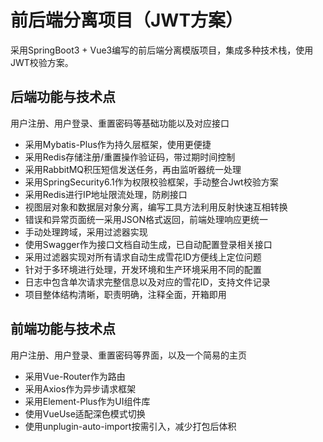 # 前后端分离项目（JWT方案）
采用SpringBoot3 + Vue3编写的前后端分离模版项目，集成多种技术栈，使用JWT校验方案。

## 后端功能与技术点
用户注册、用户登录、重置密码等基础功能以及对应接口
* 采用Mybatis-Plus作为持久层框架，使用更便捷
* 采用Redis存储注册/重置操作验证码，带过期时间控制
* 采用RabbitMQ积压短信发送任务，再由监听器统一处理
* 采用SpringSecurity6.1作为权限校验框架，手动整合Jwt校验方案
* 采用Redis进行IP地址限流处理，防刷接口
* 视图层对象和数据层对象分离，编写工具方法利用反射快速互相转换
* 错误和异常页面统一采用JSON格式返回，前端处理响应更统一
* 手动处理跨域，采用过滤器实现
* 使用Swagger作为接口文档自动生成，已自动配置登录相关接口
* 采用过滤器实现对所有请求自动生成雪花ID方便线上定位问题
* 针对于多环境进行处理，开发环境和生产环境采用不同的配置
* 日志中包含单次请求完整信息以及对应的雪花ID，支持文件记录
* 项目整体结构清晰，职责明确，注释全面，开箱即用

## 前端功能与技术点
用户注册、用户登录、重置密码等界面，以及一个简易的主页
* 采用Vue-Router作为路由
* 采用Axios作为异步请求框架
* 采用Element-Plus作为UI组件库
* 使用VueUse适配深色模式切换
* 使用unplugin-auto-import按需引入，减少打包后体积